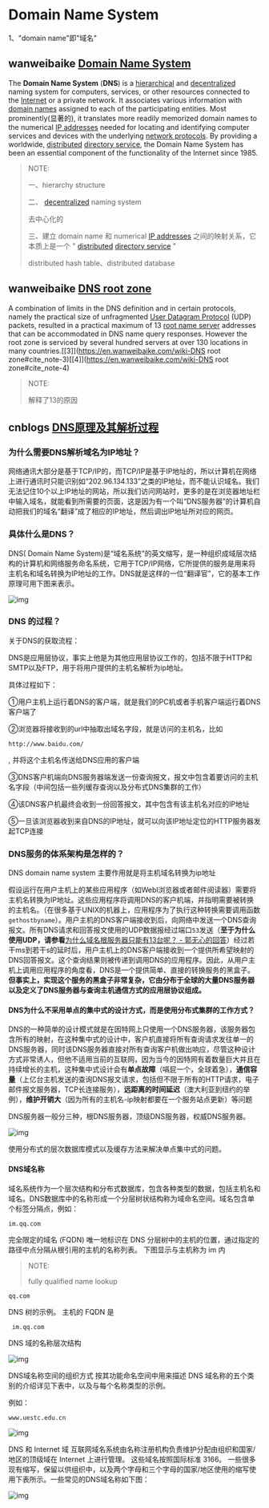 # Domain Name System

1、"domain name"即"域名"

## wanweibaike [Domain Name System](https://en.wanweibaike.com/wiki-DNS%20resolver)

The **Domain Name System** (**DNS**) is a [hierarchical](https://en.wanweibaike.com/wiki-Hierarchy) and [decentralized](https://en.wanweibaike.com/wiki-Decentralised_system) naming system for computers, services, or other resources connected to the [Internet](https://en.wanweibaike.com/wiki-Internet) or a private network. It associates various information with [domain names](https://en.wanweibaike.com/wiki-Domain_name) assigned to each of the participating entities. Most prominently(显著的), it translates more readily memorized domain names to the numerical [IP addresses](https://en.wanweibaike.com/wiki-IP_address) needed for locating and identifying computer services and devices with the underlying [network protocols](https://en.wanweibaike.com/wiki-Communication_protocol). By providing a worldwide, [distributed](https://en.wanweibaike.com/wiki-Distributed_computing) [directory service](https://en.wanweibaike.com/wiki-Directory_service), the Domain Name System has been an essential component of the functionality of the Internet since 1985.

> NOTE: 
>
> 一、hierarchy structure
>
> 二、 [decentralized](https://en.wanweibaike.com/wiki-Decentralised_system) naming system
>
> 去中心化的
>
> 三、建立 domain name 和 numerical [IP addresses](https://en.wanweibaike.com/wiki-IP_address) 之间的映射关系，它本质上是一个 " [distributed](https://en.wanweibaike.com/wiki-Distributed_computing) [directory service](https://en.wanweibaike.com/wiki-Directory_service) "
>
> distributed hash table、distributed database

## wanweibaike [DNS root zone](https://en.wanweibaike.com/wiki-DNS%20root%20zone)

A combination of limits in the DNS definition and in certain protocols, namely the practical size of unfragmented [User Datagram Protocol](https://en.wanweibaike.com/wiki-User_Datagram_Protocol) (UDP) packets, resulted in a practical maximum of 13 [root name server](https://en.wanweibaike.com/wiki-Root_name_server) addresses that can be accommodated in DNS name query responses. However the root zone is serviced by several hundred servers at over 130 locations in many countries.[[3\]](https://en.wanweibaike.com/wiki-DNS root zone#cite_note-3)[[4\]](https://en.wanweibaike.com/wiki-DNS root zone#cite_note-4)

> NOTE: 
>
> 解释了13的原因

## cnblogs [DNS原理及其解析过程](https://www.cnblogs.com/gopark/p/8430916.html)

### 为什么需要DNS解析域名为IP地址？

网络通讯大部分是基于TCP/IP的，而TCP/IP是基于IP地址的，所以计算机在网络上进行通讯时只能识别如“202.96.134.133”之类的IP地址，而不能认识域名。我们无法记住10个以上IP地址的网站，所以我们访问网站时，更多的是在浏览器地址栏中输入域名，就能看到所需要的页面，这是因为有一个叫“DNS服务器”的计算机自动把我们的域名“翻译”成了相应的IP地址，然后调出IP地址所对应的网页。

### 具体什么是DNS？

DNS( Domain Name System)是“域名系统”的英文缩写，是一种组织成域层次结构的计算机和网络服务命名系统，它用于TCP/IP网络，它所提供的服务是用来将主机名和域名转换为IP地址的工作。DNS就是这样的一位“翻译官”，它的基本工作原理可用下图来表示。

![img](https://pic1.zhimg.com/80/e5143bc08d4ec9d7f210522c7e540f4d_hd.jpg)

### DNS 的过程？

关于DNS的获取流程：

DNS是应用层协议，事实上他是为其他应用层协议工作的，包括不限于HTTP和SMTP以及FTP，用于将用户提供的主机名解析为ip地址。

具体过程如下：

①用户主机上运行着DNS的客户端，就是我们的PC机或者手机客户端运行着DNS客户端了

②浏览器将接收到的url中抽取出域名字段，就是访问的主机名，比如

```shell
http://www.baidu.com/
```

, 并将这个主机名传送给DNS应用的客户端

③DNS客户机端向DNS服务器端发送一份查询报文，报文中包含着要访问的主机名字段（中间包括一些列缓存查询以及分布式DNS集群的工作）

④该DNS客户机最终会收到一份回答报文，其中包含有该主机名对应的IP地址

⑤一旦该浏览器收到来自DNS的IP地址，就可以向该IP地址定位的HTTP服务器发起TCP连接



### DNS服务的体系架构是怎样的？

DNS domain name system 主要作用就是将主机域名转换为ip地址

假设运行在用户主机上的某些应用程序（如Webl浏览器或者邮件阅读器）需要将主机名转换为IP地址。这些应用程序将调用DNS的客户机端，并指明需要被转换的主机名。（在很多基于UNIX的机器上，应用程序为了执行这种转换需要调用函数`gethostbyname`）。用户主机的DNS客户端接收到后，向网络中发送一个DNS查询报文。所有DNS请求和回答报文使用的UDP数据报经过端口`53`发送（**至于为什么使用UDP，请参看**[为什么域名根服务器只能有13台呢？ - 郭无心的回答](http://www.zhihu.com/question/22587247/answer/66417484)）经过若干ms到若干s的延时后，用户主机上的DNS客户端接收到一个提供所希望映射的DNS回答报文。这个查询结果则被传递到调用DNS的应用程序。因此，从用户主机上调用应用程序的角度看，DNS是一个提供简单、直接的转换服务的黑盒子。**但事实上，实现这个服务的黑盒子非常复杂，它由分布于全球的大量DNS服务器以及定义了DNS服务器与查询主机通信方式的应用层协议组成。**



#### DNS为什么不采用单点的集中式的设计方式，而是使用分布式集群的工作方式？

DNS的一种简单的设计模式就是在因特网上只使用一个DNS服务器，该服务器包含所有的映射，在这种集中式的设计中，客户机直接将所有查询请求发往单一的DNS服务器，同时该DNS服务器直接对所有查询客户机做出响应，尽管这种设计方式非常诱人，但他不适用当前的互联网，因为当今的因特网有着数量巨大并且在持续增长的主机，这种集中式设计会有**单点故障**（嗝屁一个，全球着急），**通信容量**（上亿台主机发送的查询DNS报文请求，包括但不限于所有的HTTP请求，电子邮件报文服务器，TCP长连接服务），**远距离的时间延迟**（澳大利亚到纽约的举例），**维护开销大**（因为所有的主机名-ip映射都要在一个服务站点更新）等问题

DNS服务器一般分三种，根DNS服务器，顶级DNS服务器，权威DNS服务器。


![img](https://pic2.zhimg.com/80/607e9d15fd6d5f9d02f6f4b0adb261b9_hd.jpg)

使用分布式的层次数据库模式以及缓存方法来解决单点集中式的问题。



#### DNS域名称

域名系统作为一个层次结构和分布式数据库，包含各种类型的数据，包括主机名和域名。DNS数据库中的名称形成一个分层树状结构称为域命名空间。域名包含单个标签分隔点，例如：

```text
im.qq.com
```

完全限定的域名 (FQDN) 唯一地标识在 DNS 分层树中的主机的位置，通过指定的路径中点分隔从根引用的主机的名称列表。 下图显示与主机称为 im 内

> NOTE: 
>
> fully qualified name lookup

```text
qq.com
```

DNS 树的示例。 主机的 FQDN 是

```text
 im.qq.com
```

DNS 域的名称层次结构

![img](https://pic2.zhimg.com/80/0c7565c6c0543b554ee02e163a820b25_hd.jpg)

 

DNS域名称空间的组织方式
按其功能命名空间中用来描述 DNS 域名称的五个类别的介绍详见下表中，以及与每个名称类型的示例。

例如：

```text
www.uestc.edu.cn
```


![img](https://pic2.zhimg.com/80/79b9fd2666e989ab24024966632ae63f_hd.jpg)

DNS 和 Internet 域
互联网域名系统由名称注册机构负责维护分配由组织和国家/地区的顶级域在 Internet 上进行管理。 这些域名按照国际标准 3166。 一些很多现有缩写，保留以供组织中，以及两个字母和三个字母的国家/地区使用的缩写使用下表所示。一些常见的DNS域名称如下图：

![img](https://pic1.zhimg.com/80/bd29822632ad712b1944bb41d7d3e0ba_hd.jpg)

 

